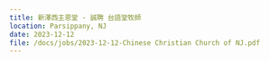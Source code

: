 ```yaml
---
title: 新澤西主恩堂 - 誠聘 台語堂牧師
location: Parsippany, NJ
date: 2023-12-12    
file: /docs/jobs/2023-12-12-Chinese Christian Church of NJ.pdf
---
```

